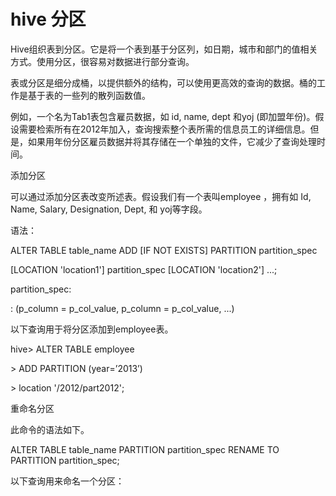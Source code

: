 # hive 分区

Hive组织表到分区。它是将一个表到基于分区列，如日期，城市和部门的值相关方式。使用分区，很容易对数据进行部分查询。

表或分区是细分成桶，以提供额外的结构，可以使用更高效的查询的数据。桶的工作是基于表的一些列的散列函数值。

例如，一个名为Tab1表包含雇员数据，如 id, name, dept 和yoj \(即加盟年份\)。假设需要检索所有在2012年加入，查询搜索整个表所需的信息员工的详细信息。但是，如果用年份分区雇员数据并将其存储在一个单独的文件，它减少了查询处理时间。

添加分区



可以通过添加分区表改变所述表。假设我们有一个表叫employee ，拥有如 Id, Name, Salary, Designation, Dept, 和 yoj等字段。



语法：



ALTER TABLE table\_name ADD \[IF NOT EXISTS\] PARTITION partition\_spec

\[LOCATION 'location1'\] partition\_spec \[LOCATION 'location2'\] ...;



partition\_spec:

: \(p\_column = p\_col\_value, p\_column = p\_col\_value, ...\)

以下查询用于将分区添加到employee表。



hive&gt; ALTER TABLE employee

&gt; ADD PARTITION \(year=’2013’\)

&gt; location '/2012/part2012';

重命名分区



此命令的语法如下。



ALTER TABLE table\_name PARTITION partition\_spec RENAME TO PARTITION partition\_spec;

以下查询用来命名一个分区：

